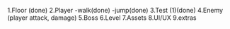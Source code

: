1.Floor (done)
2.Player
    -walk(done)
    -jump(done)
3.Test (1)(done)
4.Enemy (player attack, damage)
5.Boss
6.Level
7.Assets
8.UI/UX
9.extras
